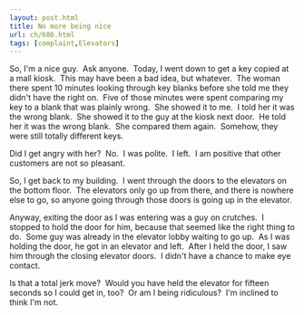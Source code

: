 ```yaml
---
layout: post.html
title: No more being nice
url: ch/686.html
tags: [complaint,Elevators]
---
```

So, I'm a nice guy.  Ask anyone.  Today, I went down to get a key copied at a mall kiosk.  This may have been a bad idea, but whatever.  The woman there spent 10 minutes looking through key blanks before she told me they didn't have the right on.  Five of those minutes were spent comparing my key to a blank that was plainly wrong.  She showed it to me.  I told her it was the wrong blank.  She showed it to the guy at the kiosk next door.  He told her it was the wrong blank.  She compared them again.  Somehow, they were still totally different keys.

Did I get angry with her?  No.  I was polite.  I left.  I am positive that other customers are not so pleasant.

So, I get back to my building.  I went through the doors to the elevators on the bottom floor.  The elevators only go up from there, and there is nowhere else to go, so anyone going through those doors is going up in the elevator.

Anyway, exiting the door as I was entering was a guy on crutches.  I stopped to hold the door for him, because that seemed like the right thing to do.  Some guy was already in the elevator lobby waiting to go up.  As I was holding the door, he got in an elevator and left.  After I held the door, I saw him through the closing elevator doors.  I didn't have a chance to make eye contact.

Is that a total jerk move?  Would you have held the elevator for fifteen seconds so I could get in, too?  Or am I being ridiculous?  I'm inclined to think I'm not.
